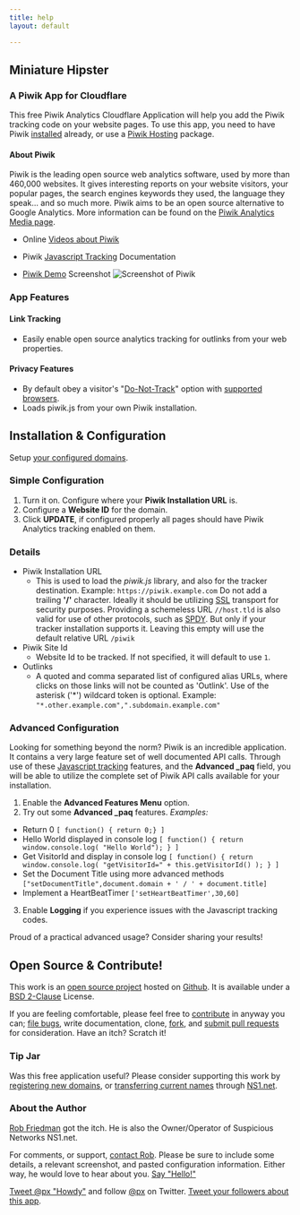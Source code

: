 ```yaml
---
title: help
layout: default

---
```

## Miniature Hipster 
### A Piwik App for Cloudflare

This free Piwik Analytics Cloudflare Application will help you add the Piwik tracking code on your website pages. To use this app, you need to have Piwik [installed](http://piwik.org/docs/installation/) already, or use a [Piwik Hosting](http://piwik.org/hosting/) package.


#### About Piwik
Piwik is the leading open source web analytics software, used by more than 460,000 websites. It gives interesting reports on your website visitors, your popular pages, the search engines keywords they used, the language they speak... and so much more. Piwik aims to be an open source alternative to Google Analytics.
More information can be found on the [Piwik Analytics Media page](http://piwik.org/media/).

* Online [Videos about Piwik](https://piwik.org/blog/category/videos/)
* Piwik [Javascript Tracking](http://piwik.org/docs/javascript-tracking/) Documentation

* [Piwik Demo](/images/apps/piwik_analytics/piwik_analytics_demo_screenshot_1.png) Screenshot
![Screenshot of Piwik](/images/apps/piwik_analytics/piwik_analytics_demo_screenshot_1.png "Piwik Demo Screenshot")




<a name="features"></a>
### App Features

#### Link Tracking
* Easily enable open source analytics tracking for outlinks from your web properties.


<a name="privacy"></a>
#### Privacy Features
* By default obey a visitor's "[Do-Not-Track](https://www.eff.org/issues/do-not-track)" option with [supported browsers](https://ie.microsoft.com/testdrive/browser/donottrack/default.html).
* Loads piwik.js from your own Piwik installation.



<a name="installation"></a>
## Installation & Configuration
Setup [your configured domains](https://www.cloudflare.com/cloudflare-apps).

<a name="configuration"></a>
### <a name="configuration">Simple Configuration</a>
1. Turn it on. Configure where your **Piwik Installation URL** is. 
2. Configure a **Website ID** for the domain.
3. Click **UPDATE**, if configured properly all pages should have Piwik Analytics tracking enabled on them.



### Details
* Piwik Installation URL
  * This is used to load the *piwik.js* library, and also for the tracker destination. Example: `https://piwik.example.com` Do not add a trailing **'/'** character. Ideally it should be utilizing [SSL](https://support.cloudflare.com/forums/21317627-SSL-at-CloudFlare) transport for security purposes. Providing a schemeless URL `//host.tld` is also valid for use of other protocols, such as [SPDY](https://www.cloudflare.com/spdy). But only if your tracker installation supports it. Leaving this empty will use the default relative URL `/piwik`
* Piwik Site Id
  * Website Id to be tracked. If not specified, it will default to use `1`.
* Outlinks
  * A quoted and comma separated list of configured alias URLs, where clicks on those links will not be counted as 'Outlink'. Use of the asterisk ('\*') wildcard token is optional. Example: `"*.other.example.com",".subdomain.example.com"`

<a name="advanced"></a>
### <a name="advanced">Advanced Configuration</a>
Looking for something beyond the norm? Piwik is an incredible application. It contains a very large feature set of well documented API calls. Through use of these [Javascript tracking](http://piwik.org/docs/javascript-tracking/) features, and the **Advanced \_paq** field, you will be able to utilize the complete set of Piwik API calls available for your installation.

1. Enable the **Advanced Features Menu** option.
2. Try out some **Advanced \_paq** features. *Examples:*
  * Return 0 `[ function() { return 0;} ]`
  * Hello World displayed in console log `[ function() { return window.console.log( "Hello World"); } ]`
  * Get VisitorId and display in console log `[ function() { return window.console.log( "getVisitorId=" + this.getVisitorId() ); } ]`
  * Set the Document Title using more advanced methods `["setDocumentTitle",document.domain + ' / ' + document.title]`
  * Implement a HeartBeatTimer `['setHeartBeatTimer',30,60]`
3. Enable __Logging__ if you experience issues with the Javascript tracking codes.

Proud of a practical advanced usage? Consider sharing your results!


<a name="open-source"></a>
## <a name="open-source">Open Source & Contribute!</a>
This work is an [open source project](https://github.com/px/cfapp-piwik-analytics/?utm_campaign=cloudflare&utm_src=cfapp_pa&utm_medium=web&utm_content=open+source+project#readme) hosted on [Github](https://github.com/). It is available under a <a href='https://github.com/px/cfapp-piwik-analytics/raw/master/LICENSE.txt'>BSD 2-Clause</a> License.

If you are feeling comfortable, please feel free to [contribute](https://github.com/px/cfapp-piwik-analytics/?utm_campaign=cloudflare&utm_src=cfapp_pa&utm_medium=web&utm_content=contribute#contributing) in anyway you can; <a href="https://github.com/px/cfapp-piwik-analytics/issues">file bugs</a>, write documentation, clone, <a href="https://github.com/px/cfapp-piwik-analytics/fork">fork</a>, and <a href="https://github.com/px/cfapp-piwik-analytics/pulls">submit pull requests</a> for consideration. Have an itch? Scratch it!

<a name="tip-jar"></a>
### <a name="tip-jar">Tip Jar</a>
Was this free application useful? Please consider supporting this work by [registering new domains](http://ns1.net/en/domains/new/?utm_campaign=cloudflare&utm_src=cfapp_pa&utm_medium=web&utm_content=tip-jar), or [transferring current names](http://ns1.net/en/domains/transfer/?utm_campaign=cloudflare&utm_src=cfapp_pa&utm_medium=web&utm_content=tip-jar) through [NS1.net](http://ns1.net/?utm_campaign=cloudflare&utm_src=cfapp_pa&utm_medium=web&utm_content=tip-jar).

<a name="author"></a>
### <a name="author">About the Author</a>
[Rob Friedman](http://playerx.net/?utm_campaign=cloudflare&utm_src=cfapp_pa&utm_medium=web&utm_content=me) got the itch. He is also the Owner/Operator of Suspicious Networks NS1.net.

For comments, or support, [contact Rob](http://playerx.net/contact/?utm_campaign=cloudflare&utm_src=cfapp_pa&utm_medium=web&utm_content=contact). Please be sure to include some details, a relevant screenshot, and pasted configuration information. Either way, he would love to hear about you. [Say "Hello!"](http://playerx.net/contact/?utm_campaign=cloudflare&utm_src=cfapp_pa&utm_medium=web&utm_content=hello)

<a href="https://twitter.com/intent/tweet?user_id=3288&hashtags=piwik&text=Howdy&related=px%3ARob,piwik%3AFree%20Web%20Analytics%20Software&">Tweet @px "Howdy"</a> and follow <a href="https://twitter.com/intent/user?user_id=3288">@px</a> on Twitter.
<a href="https://twitter.com/intent/tweet?hashtags=opensource&text=Miniature%20Hipster,%20a%20simple%20%40Piwik%20web%20%23analytics%20companion%20for%20%40CloudFlare%20Apps&via=px&related=px,piwik,cloudflare&url=https://www.cloudflare.com/apps/piwik_analytics">Tweet your followers about this app</a>.


